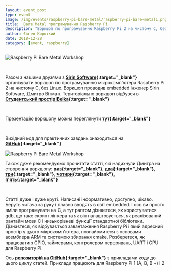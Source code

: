 ```yaml
---
layout: event_post
type: event
image: /img/events/raspberry-pi-bare-metal/raspberry-pi-bare-metal1.png
title:  Bare Metal програмування Raspberry Pi
description: "Воркшоп по програмуванню Raspberry Pi 2 на чистому С, без Linux"
author: Євген Короткий
date: 2018-12-28
category: [event, raspberry]
---
```


![Raspberry Pi Bare Metal Workshop](/img/events/raspberry-pi-bare-metal/raspberry-pi-bare-metal1.jpg)

<br>

Разом з нашими друзями з **[Sirin Software](https://sirinsoftware.com){:target="_blank"}** організувати воркшоп по програмуванню мікрокомп'ютера Raspberry Pi 2 на чистому С, без Linux. Воркшоп проводив embedded інженер Sirin Software, Дмитро Вітман. Територіально воркшоп відбувся в **[Студентський простір Belka](https://www.facebook.com/belka.space.kpi/){:target="_blank"}**

<br>

Презентацію воркшопу можна переглянути **[тут](https://docs.google.com/presentation/d/11LQuVU3jdRExd8Udqf7cGmpCEviGvMeClsoO1NqWOTU/edit?usp=sharing){:target="_blank"}** 

<br>

Вихідний код для практичних завдань знаходиться на **[GitHub](https://github.com/sirinsoftware/bare_metal_rpi){:target="_blank"}**

![Raspberry Pi Bare Metal Workshop](/img/events/raspberry-pi-bare-metal/raspberry-pi-bare-metal1.jpg)

Також дуже рекомендуємо прочитати статті, які надихнули Дмитра на створення воркшопу: **[раз](http://www.valvers.com/open-software/raspberry-pi/step01-bare-metal-programming-in-cpt1){:target="_blank"}**, **[два](http://www.valvers.com/open-software/raspberry-pi/step02-bare-metal-programming-in-c-pt2/){:target="_blank"}**, **[три](http://www.valvers.com/open-software/raspberry-pi/step03-bare-metal-programming-in-c-pt3/){:target="_blank"}**, **[чотири](http://www.valvers.com/open-software/raspberry-pi/step04-bare-metal-programming-in-c-pt4/){:target="_blank"}**, **[п'ять](http://www.valvers.com/open-software/raspberry-pi/step05-bare-metal-programming-in-c-pt5/){:target="_blank"}**

<br>

Статті дуже і дуже круті. Написані інформативно, доступно, цікаво. Беруть читача за руку і плавно вводять в світ embedded. І ось ви просто вміли програмувати на С, а тут раптом дізнаєтеся, як користуватися gdb, що таке скрипт лінкера та як він налаштовується, як реалізований рантайм мови С і низькорівневі функції стандартної бібліотеки. Дізнаєтеся, як відбувається завантаження Raspberry Pi і який адресний простір у цього мікрокомп'ютера, познайомитеся з основами асемблера ARM та системою збирання cmake. Розберетеся, як працювати з GPIO, таймерами, контролером переривань, UART і GPU для Raspberry Pi.

Ось **[репозиторій на GitHub](https://github.com/BrianSidebotham/arm-tutorial-rpi){:target="_blank"}** з прикладами коду до цього циклу статей. Приклади працюють для Raspberry Pi 1 (A, B, B +) і 2
